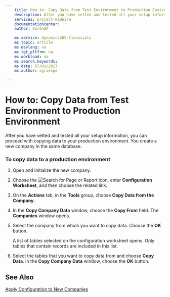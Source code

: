 ```yaml
---
    title: How to: Copy Data from Test Environment to Production Environment | Microsoft Docs
    description: After you have vetted and tested all your setup information, you can proceed with copying data to your production environment. You create a new company in the same database.
    services: project-madeira
    documentationcenter: ''
    author: SorenGP

    ms.service: dynamics365-financials
    ms.topic: article
    ms.devlang: na
    ms.tgt_pltfrm: na
    ms.workload: na
    ms.search.keywords:
    ms.date: 07/01/2017
    ms.author: sgroespe

---
```

# How to: Copy Data from Test Environment to Production Environment
After you have vetted and tested all your setup information, you can proceed with copying data to your production environment. You create a new company in the same database.  
  
### To copy data to a production environment  
  
1.  Open and initialize the new company.  
  
2.  Choose the ![Search for Page or Report](media/ui-search/search_small.png "Search for Page or Report icon") icon, enter **Configuration Worksheet**, and then choose the related link.  
  
3.  On the **Actions** tab, in the **Tools** group, choose **Copy Data from the Company**.  
  
4.  In the **Copy Company Data** window, choose the **Copy From** field. The **Companies** window opens.  
  
5.  Select the company from which you want to copy data. Choose the **OK** button.  
  
     A list of tables selected on the configuration worksheet opens. Only tables that contain records are included in this list.  
  
6.  Select the tables that you want to copy data from and choose **Copy Data**. In the **Copy Company Data** window, choose the **OK** button.  
  
## See Also  
 [Apply Configuration to New Companies](../apply-configuration-to-new-companies.md)
